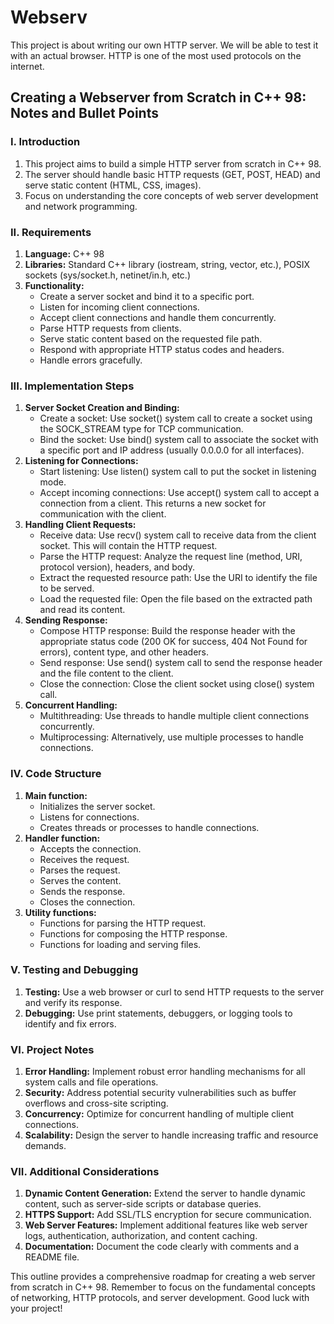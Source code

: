 # Webserv

This project is about writing our own HTTP server. We will be able to test it with an actual browser. HTTP is one of the most used protocols on the internet.

## Creating a Webserver from Scratch in C++ 98: Notes and Bullet Points

### I. Introduction

1. This project aims to build a simple HTTP server from scratch in C++ 98.
2. The server should handle basic HTTP requests (GET, POST, HEAD) and serve static content (HTML, CSS, images).
3. Focus on understanding the core concepts of web server development and network programming.

### II. Requirements

1. **Language:** C++ 98
2. **Libraries:** Standard C++ library (iostream, string, vector, etc.), POSIX sockets (sys/socket.h, netinet/in.h, etc.)
3. **Functionality:**
   - Create a server socket and bind it to a specific port.
   - Listen for incoming client connections.
   - Accept client connections and handle them concurrently.
   - Parse HTTP requests from clients.
   - Serve static content based on the requested file path.
   - Respond with appropriate HTTP status codes and headers.
   - Handle errors gracefully.

### III. Implementation Steps

1. **Server Socket Creation and Binding:**
   - Create a socket: Use socket() system call to create a socket using the SOCK_STREAM type for TCP communication.
   - Bind the socket: Use bind() system call to associate the socket with a specific port and IP address (usually 0.0.0.0 for all interfaces).
2. **Listening for Connections:**
   - Start listening: Use listen() system call to put the socket in listening mode.
   - Accept incoming connections: Use accept() system call to accept a connection from a client. This returns a new socket for communication with the client.
3. **Handling Client Requests:**
   - Receive data: Use recv() system call to receive data from the client socket. This will contain the HTTP request.
   - Parse the HTTP request: Analyze the request line (method, URI, protocol version), headers, and body.
   - Extract the requested resource path: Use the URI to identify the file to be served.
   - Load the requested file: Open the file based on the extracted path and read its content.
4. **Sending Response:**
   - Compose HTTP response: Build the response header with the appropriate status code (200 OK for success, 404 Not Found for errors), content type, and other headers.
   - Send response: Use send() system call to send the response header and the file content to the client.
   - Close the connection: Close the client socket using close() system call.
5. **Concurrent Handling:**
   - Multithreading: Use threads to handle multiple client connections concurrently.
   - Multiprocessing: Alternatively, use multiple processes to handle connections.

### IV. Code Structure

1. **Main function:**
   - Initializes the server socket.
   - Listens for connections.
   - Creates threads or processes to handle connections.
2. **Handler function:**
   - Accepts the connection.
   - Receives the request.
   - Parses the request.
   - Serves the content.
   - Sends the response.
   - Closes the connection.
3. **Utility functions:**
   - Functions for parsing the HTTP request.
   - Functions for composing the HTTP response.
   - Functions for loading and serving files.

### V. Testing and Debugging

1. **Testing:** Use a web browser or curl to send HTTP requests to the server and verify its response.
2. **Debugging:** Use print statements, debuggers, or logging tools to identify and fix errors.

### VI. Project Notes

1. **Error Handling:** Implement robust error handling mechanisms for all system calls and file operations.
2. **Security:** Address potential security vulnerabilities such as buffer overflows and cross-site scripting.
3. **Concurrency:** Optimize for concurrent handling of multiple client connections.
4. **Scalability:** Design the server to handle increasing traffic and resource demands.

### VII. Additional Considerations

1. **Dynamic Content Generation:** Extend the server to handle dynamic content, such as server-side scripts or database queries.
2. **HTTPS Support:** Add SSL/TLS encryption for secure communication.
3. **Web Server Features:** Implement additional features like web server logs, authentication, authorization, and content caching.
4. **Documentation:** Document the code clearly with comments and a README file.

This outline provides a comprehensive roadmap for creating a web server from scratch in C++ 98. Remember to focus on the fundamental concepts of networking, HTTP protocols, and server development. Good luck with your project!